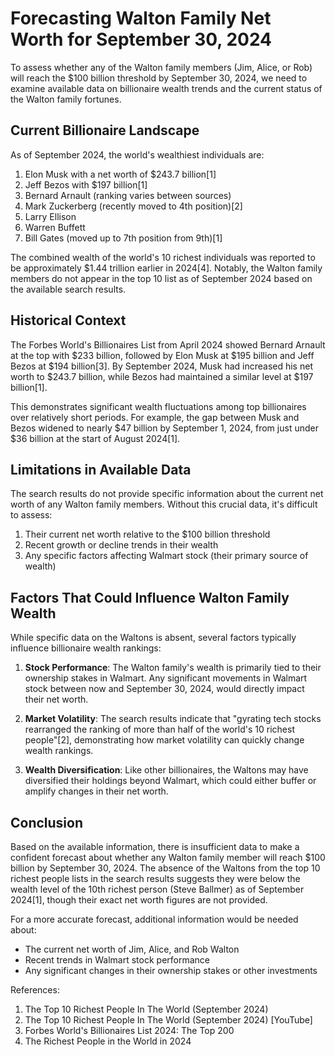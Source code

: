 # Forecasting Walton Family Net Worth for September 30, 2024

To assess whether any of the Walton family members (Jim, Alice, or Rob) will reach the $100 billion threshold by September 30, 2024, we need to examine available data on billionaire wealth trends and the current status of the Walton family fortunes.

## Current Billionaire Landscape

As of September 2024, the world's wealthiest individuals are:

1. Elon Musk with a net worth of $243.7 billion[1]
2. Jeff Bezos with $197 billion[1]
3. Bernard Arnault (ranking varies between sources)
4. Mark Zuckerberg (recently moved to 4th position)[2]
5. Larry Ellison
6. Warren Buffett
7. Bill Gates (moved up to 7th position from 9th)[1]

The combined wealth of the world's 10 richest individuals was reported to be approximately $1.44 trillion earlier in 2024[4]. Notably, the Walton family members do not appear in the top 10 list as of September 2024 based on the available search results.

## Historical Context

The Forbes World's Billionaires List from April 2024 showed Bernard Arnault at the top with $233 billion, followed by Elon Musk at $195 billion and Jeff Bezos at $194 billion[3]. By September 2024, Musk had increased his net worth to $243.7 billion, while Bezos had maintained a similar level at $197 billion[1].

This demonstrates significant wealth fluctuations among top billionaires over relatively short periods. For example, the gap between Musk and Bezos widened to nearly $47 billion by September 1, 2024, from just under $36 billion at the start of August 2024[1].

## Limitations in Available Data

The search results do not provide specific information about the current net worth of any Walton family members. Without this crucial data, it's difficult to assess:

1. Their current net worth relative to the $100 billion threshold
2. Recent growth or decline trends in their wealth
3. Any specific factors affecting Walmart stock (their primary source of wealth)

## Factors That Could Influence Walton Family Wealth

While specific data on the Waltons is absent, several factors typically influence billionaire wealth rankings:

1. **Stock Performance**: The Walton family's wealth is primarily tied to their ownership stakes in Walmart. Any significant movements in Walmart stock between now and September 30, 2024, would directly impact their net worth.

2. **Market Volatility**: The search results indicate that "gyrating tech stocks rearranged the ranking of more than half of the world's 10 richest people"[2], demonstrating how market volatility can quickly change wealth rankings.

3. **Wealth Diversification**: Like other billionaires, the Waltons may have diversified their holdings beyond Walmart, which could either buffer or amplify changes in their net worth.

## Conclusion

Based on the available information, there is insufficient data to make a confident forecast about whether any Walton family member will reach $100 billion by September 30, 2024. The absence of the Waltons from the top 10 richest people lists in the search results suggests they were below the wealth level of the 10th richest person (Steve Ballmer) as of September 2024[1], though their exact net worth figures are not provided.

For a more accurate forecast, additional information would be needed about:
- The current net worth of Jim, Alice, and Rob Walton
- Recent trends in Walmart stock performance
- Any significant changes in their ownership stakes or other investments

References:
1. The Top 10 Richest People In The World (September 2024)
2. The Top 10 Richest People In The World (September 2024) [YouTube]
3. Forbes World's Billionaires List 2024: The Top 200
4. The Richest People in the World in 2024